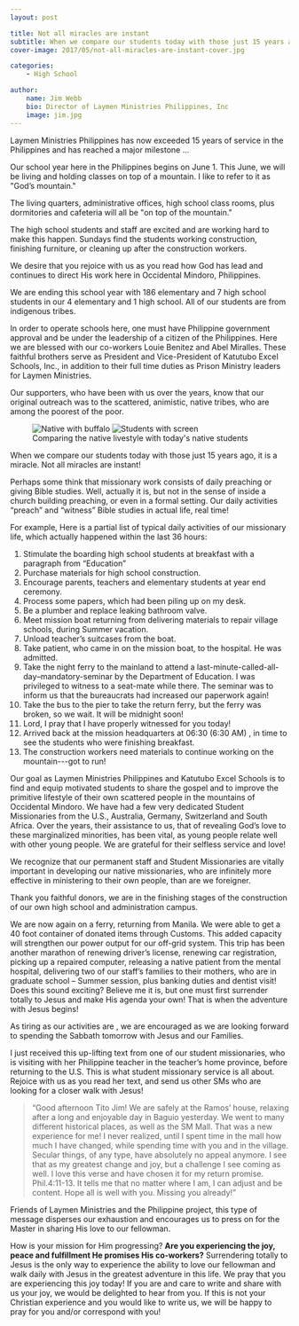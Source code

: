 ```yaml
---
layout: post

title: Not all miracles are instant
subtitle: When we compare our students today with those just 15 years ago ...
cover-image: 2017/05/not-all-miracles-are-instant-cover.jpg

categories:
    - High School

author:
    name: Jim Webb
    bio: Director of Laymen Ministries Philippines, Inc
    image: jim.jpg
---
```


Laymen Ministries Philippines has now exceeded 15 years of service in the Philippines and has reached a major milestone ...

Our school year here in the Philippines begins on June 1. This June, we will be living and holding classes on top of a mountain. I like to refer to it as "God’s mountain."

The living quarters, administrative offices, high school class rooms, plus dormitories and cafeteria will all be "on top of the mountain."

The high school students and staff are excited and are working hard to make this happen. Sundays find the students working construction, finishing furniture, or cleaning up after the construction workers.

We desire that you rejoice with us as you read how God has lead and continues to direct His work here in Occidental Mindoro, Philippines.

We are ending this school year with 186 elementary and 7 high school students in our 4 elementary and 1 high school. All of our students are from indigenous tribes.

In order to operate schools here, one must have Philippine government approval and be under the leadership of a citizen of the Philippines. Here we are blessed with our co-workers Louie Benitez and Abel Miralles. These faithful brothers serve as President and Vice-President of Katutubo Excel Schools, Inc., in addition to their full time duties as Prison Ministry leaders for Laymen Ministries.

Our supporters, who have been with us over the years, know that our original outreach was to the scattered, animistic, native tribes, who are among the poorest of the poor.

<figure>
    <div class="o-pack o-pack--tiny">
        <span class="o-pack__item"><img class="u-zoomable" alt="Native with buffalo" src="{{site.img_dir}}/2017/05/native-with-buffalo.jpg" /></span>
        <span class="o-pack__item"><img class="u-zoomable" alt="Students with screen" src="{{site.img_dir}}/2017/05/students-with-screen.jpg" /></span>
    </div>
    <figcaption>Comparing the native livestyle with today's native students</figcaption>
</figure>

When we compare our students today with those just 15 years ago, it is a miracle. Not all miracles are instant!

Perhaps some think that missionary work consists of daily preaching or giving Bible studies. Well, actually it is, but not in the sense of inside a church building preaching, or even in a formal setting. Our daily activities “preach” and “witness” Bible studies in actual life, real time!

For example, Here is a partial list of typical daily activities of our missionary life, which actually happened within the last 36 hours:

1. Stimulate the boarding high school students at breakfast with a paragraph from “Education”
2. Purchase materials for high school construction.
3. Encourage parents, teachers and elementary students at year end ceremony.
4. Process some papers, which had been piling up on my desk.
5. Be a plumber and replace leaking bathroom valve.
6. Meet mission boat returning from delivering materials to repair village schools, during Summer vacation.
7. Unload teacher’s suitcases from the boat.
8. Take patient, who came in on the mission boat, to the hospital. He was admitted.
9. Take the night ferry to the mainland to attend a last-minute-called-all-day–mandatory-seminar by the Department of Education. I was privileged to witness to a seat-mate while there. The seminar was to inform us that the bureaucrats had increased our paperwork again!
10. Take the bus to the pier to take the return ferry, but the ferry was broken, so we wait. It will be midnight soon!
11. Lord, I pray that I have properly witnessed for you today!
12. Arrived back at the mission headquarters at 06:30 (6:30 AM) , in time to see the students who were finishing breakfast.
13. The construction workers need materials to continue working on the mountain---got to run!

Our goal as Laymen Ministries Philippines and Katutubo Excel Schools is to find and equip motivated students to share the gospel and to improve the primitive lifestyle of their own scattered people in the mountains of Occidental Mindoro. We have had a few very dedicated Student Missionaries from the U.S., Australia, Germany, Switzerland and South Africa. Over the years, their assistance to us, that of revealing God’s love to these marginalized minorities, has been vital, as young people relate well with other young people. We are grateful for their selfless service and love!

We recognize that our permanent staff and Student Missionaries are vitally important in developing our native missionaries, who are infinitely more effective in ministering to their own people, than are we foreigner.

Thank you faithful donors, we are in the finishing stages of the construction of our own high school and administration campus.

We are now again on a ferry, returning from Manila. We were able to get a 40 foot container of donated items through Customs. This added capacity will strengthen our power output for our off-grid system. This trip has been another marathon of renewing driver’s license, renewing car registration, picking up a repaired computer, releasing a native patient from the mental hospital, delivering two of our staff’s families to their mothers, who are in graduate school – Summer session, plus banking duties and dentist visit! Does this sound exciting? Believe me it is, but one must first surrender totally to Jesus and make His agenda your own! That is when the adventure with Jesus begins!

As tiring as our activities are , we are encouraged as we are looking forward to spending the Sabbath tomorrow with Jesus and our Families.

I just received this up-lifting text from one of our student missionaries, who is visiting with her Philippine teacher in the teacher’s home province, before returning to the U.S. This is what student missionary service is all about. Rejoice with us as you read her text, and send us other SMs who are looking for a closer walk with Jesus!

> “Good afternoon Tito Jim! We are safely at the Ramos’ house, relaxing after a long and enjoyable day in Baguio yesterday. We went to many different historical places, as well as the SM Mall. That was a new experience for me! I never realized, until I spent time in the mall how much I have changed, while spending time with you and in the village. Secular things, of any type, have absolutely no appeal anymore. I see that as my greatest change and joy, but a challenge I see coming as well. I love this verse and have chosen it for my return promise. Phil.4:11-13. It tells me that no matter where I am, I can adjust and be content. Hope all is well with you. Missing you already!”

Friends of Laymen Ministries and the Philippine project, this type of message disperses our exhaustion and encourages us to press on for the Master in sharing His love to our fellowman.

How is your mission for Him progressing? **Are you experiencing the joy, peace and fulfillment He promises His co-workers?** Surrendering totally to Jesus is the only way to experience the ability to love our fellowman and walk daily with Jesus in the greatest adventure in this life. We pray that you are experiencing this joy today! If you are and care to write and share with us your joy, we would be delighted to hear from you. If this is not your Christian experience and you would like to write us, we will be happy to pray for you and/or correspond with you!
